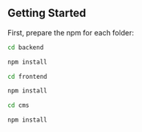 ## Getting Started

First, prepare the npm for each folder:

```bash
cd backend
```
```bash
npm install
```

```bash
cd frontend
```
```bash
npm install
```

```bash
cd cms
```
```bash
npm install
```
